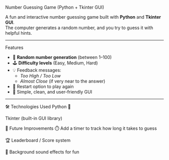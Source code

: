  Number Guessing Game (Python + Tkinter GUI)

A fun and interactive number guessing game built with **Python** and **Tkinter GUI**.  
The computer generates a random number, and you try to guess it with helpful hints.  

---
Features
- 🎯 **Random number generation** (between 1–100)
- 🕹️ **Difficulty levels** (Easy, Medium, Hard)
- 💡 Feedback messages:  
  - *Too High / Too Low*  
  - *Almost Close* (if very near to the answer)  
- 🔄 Restart option to play again
- 🎨 Simple, clean, and user-friendly GUI
---

🛠️ Technologies Used
Python 🐍

Tkinter (built-in GUI library)

📌 Future Improvements
⏱️ Add a timer to track how long it takes to guess

🏆 Leaderboard / Score system

🎵 Background sound effects for fun
